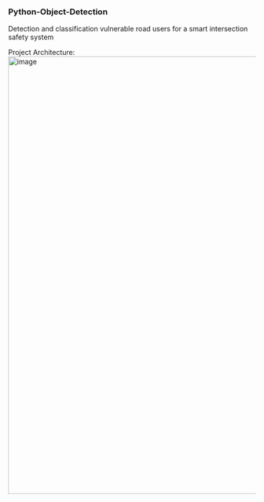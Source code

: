 ### Python-Object-Detection
Detection and classification vulnerable road users for a smart intersection safety system

Project Architecture:
<img width="891" alt="image" src="https://github.com/neerajmenon/Python-Object-Detection/assets/14856688/260ff34e-efb4-44a2-837d-64a20f531017">
